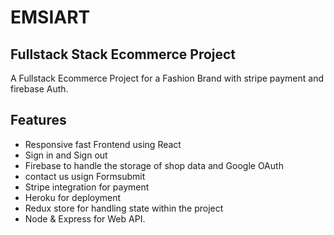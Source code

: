 # EMSIART
## Fullstack Stack Ecommerce Project

A Fullstack Ecommerce Project for a Fashion Brand with stripe payment and firebase Auth.

## Features 

- Responsive fast Frontend using React
- Sign in and Sign out
- Firebase to handle the storage of shop data and Google OAuth
- contact us usign Formsubmit
- Stripe integration for payment
- Heroku for deployment
- Redux store for handling state within the project
- Node & Express for Web API.
